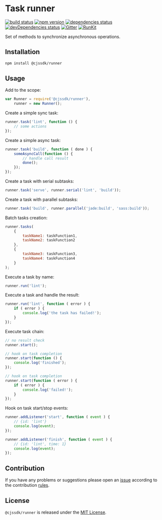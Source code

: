 Task runner
===========

[![build status](https://img.shields.io/travis/cjssdk/runner.svg?style=flat-square)](https://travis-ci.org/cjssdk/runner)
[![npm version](https://img.shields.io/npm/v/@cjssdk/runner.svg?style=flat-square)](https://www.npmjs.com/package/@cjssdk/runner)
[![dependencies status](https://img.shields.io/david/cjssdk/runner.svg?style=flat-square)](https://david-dm.org/cjssdk/runner)
[![devDependencies status](https://img.shields.io/david/dev/cjssdk/runner.svg?style=flat-square)](https://david-dm.org/cjssdk/runner?type=dev)
[![Gitter](https://img.shields.io/badge/gitter-join%20chat-blue.svg?style=flat-square)](https://gitter.im/DarkPark/cjssdk)
[![RunKit](https://img.shields.io/badge/RunKit-try-yellow.svg?style=flat-square)](https://npm.runkit.com/@cjssdk/runner)


Set of methods to synchronize asynchronous operations.


## Installation ##

```bash
npm install @cjssdk/runner
```


## Usage ##

Add to the scope:

```js
var Runner = require('@cjssdk/runner'),
    runner = new Runner();
```

Create a simple sync task:

```js
runner.task('lint', function () {
    // some actions
});
```

Create a simple async task:

```js
runner.task('build', function ( done ) {
    someAsyncCall(function () {
        // handle call result
        done();
    });
});
```

Create a task with serial subtasks:

```js
runner.task('serve', runner.serial('lint', 'build'));
```

Create a task with parallel subtasks:

```js
runner.task('build', runner.parallel('jade:build', 'sass:build'));
```

Batch tasks creation:
```js
runner.tasks(
    {
        taskName1: taskFunction1,
        taskName2: taskFunction2
    },
    {
        taskName3: taskFunction3,
        taskName4: taskFunction4
    }
);
```

Execute a task by name:

```js
runner.run('lint');
```

Execute a task and handle the result:

```js
runner.run('lint', function ( error ) {
    if ( error ) {
        console.log('the task has failed!');
    }
});
```

Execute task chain:

```js
// no result check
runner.start();

// hook on task completion
runner.start(function () {
    console.log('finished');
});

// hook on task completion
runner.start(function ( error ) {
    if ( error ) {
        console.log('failed!');
    }
});
```

Hook on task start/stop events:

```js
runner.addListener('start', function ( event ) {
    // {id: 'lint'}
    console.log(event);
});

runner.addListener('finish', function ( event ) {
    // {id: 'lint', time: 1}
    console.log(event);
});
```


## Contribution ##

If you have any problems or suggestions please open an [issue](https://github.com/cjssdk/runner/issues)
according to the contribution [rules](.github/contributing.md).


## License ##

`@cjssdk/runner` is released under the [MIT License](license.md).
